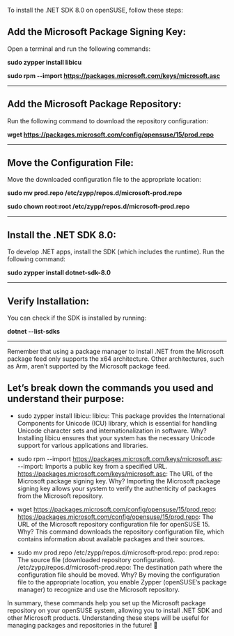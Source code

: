To install the .NET SDK 8.0 on openSUSE, follow these steps:

## Add the Microsoft Package Signing Key: 
Open a terminal and run the following commands:

**sudo zypper install libicu**

**sudo rpm --import https://packages.microsoft.com/keys/microsoft.asc**

---
## Add the Microsoft Package Repository: 
Run the following command to download the repository configuration:

**wget https://packages.microsoft.com/config/opensuse/15/prod.repo**

---
## Move the Configuration File: 
Move the downloaded configuration file to the appropriate location:

**sudo mv prod.repo /etc/zypp/repos.d/microsoft-prod.repo**

**sudo chown root:root /etc/zypp/repos.d/microsoft-prod.repo**

---
## Install the .NET SDK 8.0: 
To develop .NET apps, install the SDK (which includes the runtime). Run the following command:

**sudo zypper install dotnet-sdk-8.0**

---
## Verify Installation: 
You can check if the SDK is installed by running:

**dotnet --list-sdks**

---
Remember that using a package manager to install .NET from the Microsoft package feed only supports the x64 architecture. Other architectures, such as Arm, aren’t supported by the Microsoft package feed.

## Let’s break down the commands you used and understand their purpose:

- sudo zypper install libicu:
  libicu: This package provides the International Components for Unicode (ICU) library, which is essential for handling Unicode character sets and internationalization in software.
  Why? Installing libicu ensures that your system has the necessary Unicode support for various applications and libraries.

- sudo rpm --import https://packages.microsoft.com/keys/microsoft.asc:
  --import: Imports a public key from a specified URL.
  https://packages.microsoft.com/keys/microsoft.asc: The URL of the Microsoft package signing key.
  Why? Importing the Microsoft package signing key allows your system to verify the authenticity of packages from the Microsoft repository.

- wget https://packages.microsoft.com/config/opensuse/15/prod.repo:
  https://packages.microsoft.com/config/opensuse/15/prod.repo: The URL of the Microsoft repository configuration file for openSUSE 15.
  Why? This command downloads the repository configuration file, which contains information about available packages and their sources.

- sudo mv prod.repo /etc/zypp/repos.d/microsoft-prod.repo:
  prod.repo: The source file (downloaded repository configuration).
  /etc/zypp/repos.d/microsoft-prod.repo: The destination path where the configuration file should be moved.
  Why? By moving the configuration file to the appropriate location, you enable Zypper (openSUSE’s package manager) to recognize and use the Microsoft repository.

In summary, these commands help you set up the Microsoft package repository on your openSUSE system, allowing you to install .NET SDK and other Microsoft products. Understanding these steps will be useful for managing packages and repositories in the future! 🚀
